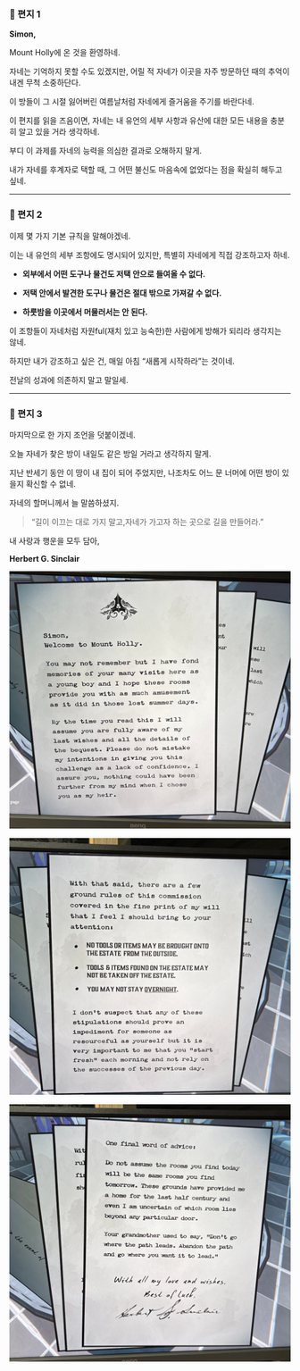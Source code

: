 ### **📜 편지 1**

**Simon,**

Mount Holly에 온 것을 환영하네.

자네는 기억하지 못할 수도 있겠지만, 어릴 적 자네가 이곳을 자주 방문하던 때의 추억이 내겐 무척 소중하단다.

이 방들이 그 시절 잃어버린 여름날처럼 자네에게 즐거움을 주기를 바란다네.

이 편지를 읽을 즈음이면, 자네는 내 유언의 세부 사항과 유산에 대한 모든 내용을 충분히 알고 있을 거라 생각하네.

부디 이 과제를 자네의 능력을 의심한 결과로 오해하지 말게.

내가 자네를 후계자로 택할 때, 그 어떤 불신도 마음속에 없었다는 점을 확실히 해두고 싶네.

---

### **📜 편지 2**

이제 몇 가지 기본 규칙을 말해야겠네.

이는 내 유언의 세부 조항에도 명시되어 있지만, 특별히 자네에게 직접 강조하고자 하네.

- **외부에서 어떤 도구나 물건도 저택 안으로 들여올 수 없다.**
    
- **저택 안에서 발견한 도구나 물건은 절대 밖으로 가져갈 수 없다.**
    
- **하룻밤을 이곳에서 머물러서는 안 된다.**

이 조항들이 자네처럼 자원ful(재치 있고 능숙한)한 사람에게 방해가 되리라 생각지는 않네.

하지만 내가 강조하고 싶은 건, 매일 아침 “새롭게 시작하라”는 것이네.

전날의 성과에 의존하지 말고 말일세.

---

### **📜 편지 3**

마지막으로 한 가지 조언을 덧붙이겠네.

오늘 자네가 찾은 방이 내일도 같은 방일 거라고 생각하지 말게.

지난 반세기 동안 이 땅이 내 집이 되어 주었지만, 나조차도 어느 문 너머에 어떤 방이 있을지 확신할 수 없네.

자네의 할머니께서 늘 말씀하셨지.

> “길이 이끄는 대로 가지 말고,자네가 가고자 하는 곳으로 길을 만들어라.”

내 사랑과 행운을 모두 담아,

**Herbert G. Sinclair**

![IMG_1774.jpeg](images/IMG_1774.jpeg)

![IMG_1775.jpeg](images/IMG_1775.jpeg)

![IMG_1776.jpeg](images/IMG_1776.jpeg)

